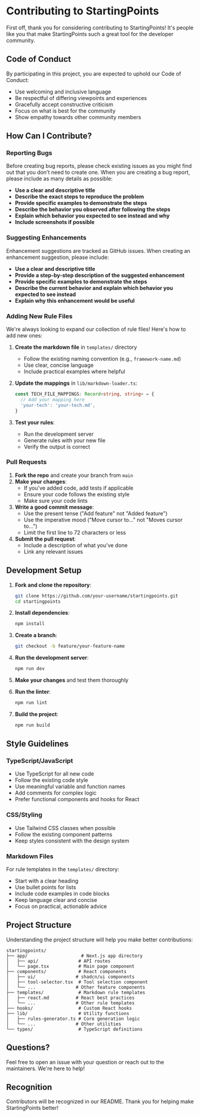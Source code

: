 # Contributing to StartingPoints

First off, thank you for considering contributing to StartingPoints! It's people like you that make StartingPoints such a great tool for the developer community.

## Code of Conduct

By participating in this project, you are expected to uphold our Code of Conduct:

- Use welcoming and inclusive language
- Be respectful of differing viewpoints and experiences
- Gracefully accept constructive criticism
- Focus on what is best for the community
- Show empathy towards other community members

## How Can I Contribute?

### Reporting Bugs

Before creating bug reports, please check existing issues as you might find out that you don't need to create one. When you are creating a bug report, please include as many details as possible:

- **Use a clear and descriptive title**
- **Describe the exact steps to reproduce the problem**
- **Provide specific examples to demonstrate the steps**
- **Describe the behavior you observed after following the steps**
- **Explain which behavior you expected to see instead and why**
- **Include screenshots if possible**

### Suggesting Enhancements

Enhancement suggestions are tracked as GitHub issues. When creating an enhancement suggestion, please include:

- **Use a clear and descriptive title**
- **Provide a step-by-step description of the suggested enhancement**
- **Provide specific examples to demonstrate the steps**
- **Describe the current behavior and explain which behavior you expected to see instead**
- **Explain why this enhancement would be useful**

### Adding New Rule Files

We're always looking to expand our collection of rule files! Here's how to add new ones:

1. **Create the markdown file** in `templates/` directory
   - Follow the existing naming convention (e.g., `framework-name.md`)
   - Use clear, concise language
   - Include practical examples where helpful

2. **Update the mappings** in `lib/markdown-loader.ts`:
   ```typescript
   const TECH_FILE_MAPPINGS: Record<string, string> = {
     // Add your mapping here
     'your-tech': 'your-tech.md',
   }
   ```

3. **Test your rules**:
   - Run the development server
   - Generate rules with your new file
   - Verify the output is correct

### Pull Requests

1. **Fork the repo** and create your branch from `main`
2. **Make your changes**:
   - If you've added code, add tests if applicable
   - Ensure your code follows the existing style
   - Make sure your code lints
3. **Write a good commit message**:
   - Use the present tense ("Add feature" not "Added feature")
   - Use the imperative mood ("Move cursor to..." not "Moves cursor to...")
   - Limit the first line to 72 characters or less
4. **Submit the pull request**:
   - Include a description of what you've done
   - Link any relevant issues

## Development Setup

1. **Fork and clone the repository**:
   ```bash
   git clone https://github.com/your-username/startingpoints.git
   cd startingpoints
   ```

2. **Install dependencies**:
   ```bash
   npm install
   ```

3. **Create a branch**:
   ```bash
   git checkout -b feature/your-feature-name
   ```

4. **Run the development server**:
   ```bash
   npm run dev
   ```

5. **Make your changes** and test them thoroughly

6. **Run the linter**:
   ```bash
   npm run lint
   ```

7. **Build the project**:
   ```bash
   npm run build
   ```

## Style Guidelines

### TypeScript/JavaScript

- Use TypeScript for all new code
- Follow the existing code style
- Use meaningful variable and function names
- Add comments for complex logic
- Prefer functional components and hooks for React

### CSS/Styling

- Use Tailwind CSS classes when possible
- Follow the existing component patterns
- Keep styles consistent with the design system

### Markdown Files

For rule templates in the `templates/` directory:

- Start with a clear heading
- Use bullet points for lists
- Include code examples in code blocks
- Keep language clear and concise
- Focus on practical, actionable advice

## Project Structure

Understanding the project structure will help you make better contributions:

```
startingpoints/
├── app/                    # Next.js app directory
│   ├── api/               # API routes
│   └── page.tsx           # Main page component
├── components/            # React components
│   ├── ui/               # shadcn/ui components
│   ├── tool-selector.tsx  # Tool selection component
│   └── ...               # Other feature components
├── templates/             # Markdown rule templates
│   ├── react.md          # React best practices
│   └── ...               # Other rule templates
├── hooks/                 # Custom React hooks
├── lib/                   # Utility functions
│   ├── rules-generator.ts # Core generation logic
│   └── ...               # Other utilities
└── types/                 # TypeScript definitions
```

## Questions?

Feel free to open an issue with your question or reach out to the maintainers. We're here to help!

## Recognition

Contributors will be recognized in our README. Thank you for helping make StartingPoints better!